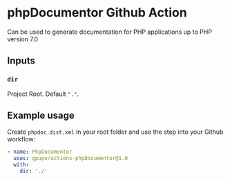 # phpDocumentor Github Action

Can be used to generate documentation for PHP applications up to PHP version 7.0

## Inputs

### `dir`

Project Root. Default `"."`.

## Example usage

Create `phpdoc.dist.xml` in your root folder and use the step into your Github workflow:

```yaml
- name: PhpDocumentor
  uses: gpupo/actions-phpDocumentor@1.0
  with:
    dir: './'
```
